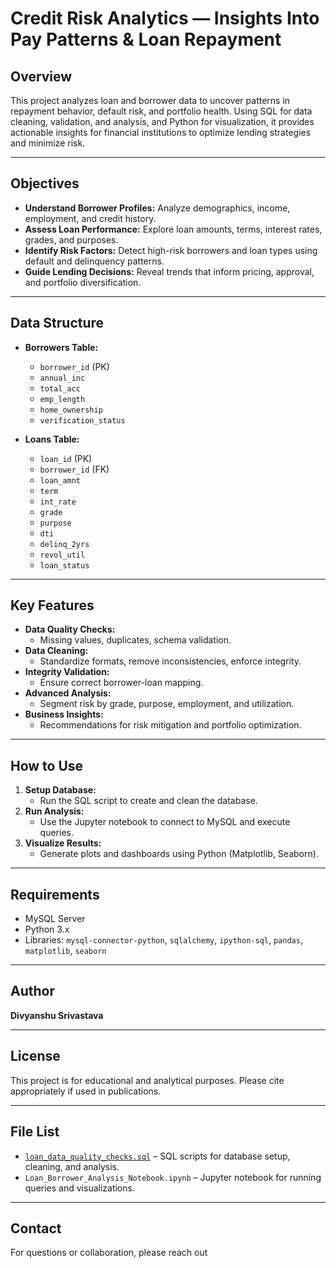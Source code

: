 # Credit Risk Analytics — Insights Into Pay Patterns & Loan Repayment

## Overview

This project analyzes loan and borrower data to uncover patterns in repayment behavior, default risk, and portfolio health. Using SQL for data cleaning, validation, and analysis, and Python for visualization, 
it provides actionable insights for financial institutions to optimize lending strategies and minimize risk.

---

## Objectives

- **Understand Borrower Profiles:** Analyze demographics, income, employment, and credit history.
- **Assess Loan Performance:** Explore loan amounts, terms, interest rates, grades, and purposes.
- **Identify Risk Factors:** Detect high-risk borrowers and loan types using default and delinquency patterns.
- **Guide Lending Decisions:** Reveal trends that inform pricing, approval, and portfolio diversification.

---

## Data Structure

- **Borrowers Table:**  
  - `borrower_id` (PK)  
  - `annual_inc`  
  - `total_acc`  
  - `emp_length`  
  - `home_ownership`  
  - `verification_status`  

- **Loans Table:**  
  - `loan_id` (PK)  
  - `borrower_id` (FK)  
  - `loan_amnt`  
  - `term`  
  - `int_rate`  
  - `grade`  
  - `purpose`  
  - `dti`  
  - `delinq_2yrs`  
  - `revol_util`  
  - `loan_status`  

---

## Key Features

- **Data Quality Checks:**  
  - Missing values, duplicates, schema validation.
- **Data Cleaning:**  
  - Standardize formats, remove inconsistencies, enforce integrity.
- **Integrity Validation:**  
  - Ensure correct borrower-loan mapping.
- **Advanced Analysis:**  
  - Segment risk by grade, purpose, employment, and utilization.
- **Business Insights:**  
  - Recommendations for risk mitigation and portfolio optimization.

---

## How to Use

1. **Setup Database:**  
   - Run the SQL script to create and clean the database.
2. **Run Analysis:**  
   - Use the Jupyter notebook to connect to MySQL and execute queries.
3. **Visualize Results:**  
   - Generate plots and dashboards using Python (Matplotlib, Seaborn).

---

## Requirements

- MySQL Server
- Python 3.x
- Libraries: `mysql-connector-python`, `sqlalchemy`, `ipython-sql`, `pandas`, `matplotlib`, `seaborn`

---

## Author

**Divyanshu Srivastava**

---

## License

This project is for educational and analytical purposes. Please cite appropriately if used in publications.

---

## File List

- [`loan_data_quality_checks.sql`](loan_data_quality_checks.sql) – SQL scripts for database setup, cleaning, and analysis.
- `Loan_Borrower_Analysis_Notebook.ipynb` – Jupyter notebook for running queries and visualizations.

---

## Contact

For questions or collaboration, please reach out
